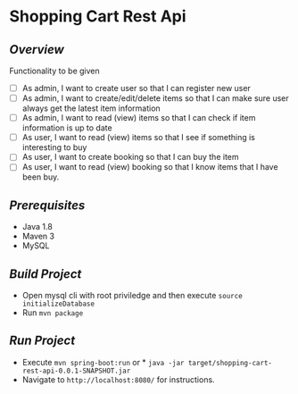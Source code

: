 # Shopping Cart Rest Api

## *Overview*

Functionality to be given
* [ ] As admin, I want to create user so that I can register new user
* [ ] As admin, I want to create/edit/delete items so that I can make sure user always get the latest item information
* [ ] As admin, I want to read (view) items so that I can check if item information is up to date
* [ ] As user, I want to read (view) items so that I see if something is interesting to buy
* [ ] As user, I want to create booking so that I can buy the item
* [ ] As user, I want to read (view) booking so that I know items that I have been buy.

## *Prerequisites*
* Java 1.8
* Maven 3
* MySQL

## *Build Project*
* Open mysql cli with root priviledge and then execute `source initializeDatabase`
* Run `mvn package`


## *Run Project*
* Execute `mvn spring-boot:run` or * `java -jar target/shopping-cart-rest-api-0.0.1-SNAPSHOT.jar`
* Navigate to `http://localhost:8080/` for instructions.
